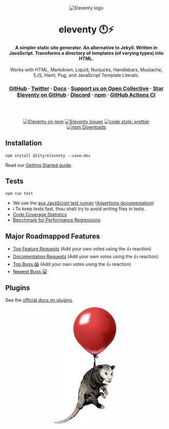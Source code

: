 <p align="center"><img src="https://www.11ty.dev/img/logo-github.png" alt="Eleventy logo"></p>

<h1 align="center">eleventy 🕚⚡️</h1>

<h4 align="center">A simpler static site generator. An alternative to Jekyll. Written in JavaScript. Transforms a directory of templates (of varying types) into HTML.</h4>

<p align="center">Works with HTML, Markdown, Liquid, Nunjucks, Handlebars, Mustache, EJS, Haml, Pug, and JavaScript Template Literals.</p>

<h3 align="center"><a href="https://github/11ty">GitHub</a> · <a href="https://twitter.com/eleven_ty">Twitter</a> · <a href="https://11ty.dev/docs/">Docs</a> · <a href="https://opencollective.com/11ty">Support us on Open Collective</a> · <a href="https://github.com/11ty/eleventy/stargazers">Star Eleventy on GitHub</a> · <a href="https://discord.com/invite/GBkBy9u">Discord</a> · <a href="https://npmjs.com/org/11ty">npm</a> · <a href="https://github.com/11ty/eleventy/actions?query=workflow%3A.github%2Fworkflows%2Fci.yml">GitHub Actions CI</a></h3>
<br><br>
<p align="center"><a href="https://www.npmjs.com/package/@11ty/eleventy"><img src="https://img.shields.io/npm/v/@11ty/eleventy.svg?style=for-the-badge" alt="Eleventy on npm" /></a> <a href="https://github.com/11ty/eleventy/issues"><img src="https://img.shields.io/github/issues/11ty/eleventy.svg?style=for-the-badge" alt="Eleventy Issues" /></a> <a href="https://github.com/prettier/prettier"><img src="https://img.shields.io/badge/code_style-prettier-ff69b4.svg?style=for-the-badge" alt="code style: prettier" /></a> <a href="https://www.npmjs.com/package/@11ty/eleventy"><img src="https://img.shields.io/npm/dt/@11ty/eleventy.svg?style=for-the-badge" alt="npm Downloads"></a>
  
## Installation

```
npm install @11ty/eleventy --save-dev
```

Read our [Getting Started guide](https://www.11ty.dev/docs/getting-started/).

## Tests

```
npm run test
```

- We use the [ava JavaScript test runner](https://github.com/avajs/ava) ([Assertions documentation](https://github.com/avajs/ava/blob/master/docs/03-assertions.md))
- ℹ️ To keep tests fast, thou shalt try to avoid writing files in tests.
- [Code Coverage Statistics](https://github.com/11ty/eleventy/blob/master/docs/coverage.md)
- [Benchmark for Performance Regressions](https://github.com/11ty/eleventy-benchmark)

## Major Roadmapped Features

- [Top Feature Requests](https://github.com/11ty/eleventy/issues?q=label%3Aneeds-votes+sort%3Areactions-%2B1-desc) (Add your own votes using the 👍 reaction)
- [Documentation Requests](https://github.com/11ty/eleventy/issues?utf8=%E2%9C%93&q=is%3Aissue+sort%3Areactions-%2B1-desc+is%3Aclosed+label%3Adocumentation+label%3Aneeds-votes) (Add your own votes using the 👍 reaction)
- [Top Bugs 😱](https://github.com/11ty/eleventy/issues?q=is%3Aissue+is%3Aopen+label%3Abug+sort%3Areactions-%2B1-desc) (Add your own votes using the 👍 reaction)
- [Newest Bugs 🙀](https://github.com/11ty/eleventy/issues?q=is%3Aopen+is%3Aissue+label%3Abug)

## Plugins

See the [official docs on plugins](https://www.11ty.dev/docs/plugins/).

<p align="center"><img src="https://raw.githubusercontent.com/11ty/11ty-website/master/img/possum-balloon-original-sm.png" alt="Eleventy mascot" /></p>

